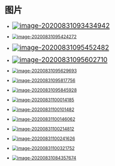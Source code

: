 # 图片

- [<img src="https://gitee.com/zr001/writeimges/raw/master/images/image-20200831093434942.png" alt="image-20200831093434942" style="zoom:150%;" />](https://pixabay.com/)

- [![image-20200831095424272](https://gitee.com/zr001/writeimges/raw/master/images/image-20200831095424272.png)](https://unsplash.com/)

- [<img src="https://gitee.com/zr001/writeimges/raw/master/images/image-20200831095452482.png" alt="image-20200831095452482" style="zoom:150%;" />](https://gratisography.com/)

- [<img src="https://gitee.com/zr001/writeimges/raw/master/images/image-20200831095602710.png" alt="image-20200831095602710" style="zoom:150%;" />](https://magdeleine.co/)

- [![image-20200831095629693](https://gitee.com/zr001/writeimges/raw/master/images/image-20200831095629693.png)](https://pxhere.com/zh/)

- [![image-20200831095817756](https://gitee.com/zr001/writeimges/raw/master/images/image-20200831095817756.png)](http://source.pixite.co/)

- [![image-20200831095845928](https://gitee.com/zr001/writeimges/raw/master/images/image-20200831095845928.png)](https://www.pixelsquid.com/)

- [![image-20200831100014185](https://gitee.com/zr001/writeimges/raw/master/images/image-20200831100014185.png)](https://www.pakutaso.com/)

- [![image-20200831100101482](https://gitee.com/zr001/writeimges/raw/master/images/image-20200831100101482.png)](https://www.ssyer.com/)

- [![image-20200831100146062](https://gitee.com/zr001/writeimges/raw/master/images/image-20200831100146062.png)](http://pngimg.com/)

- [![image-20200831100214812](https://gitee.com/zr001/writeimges/raw/master/images/image-20200831100214812.png)](https://www.freepngs.com/)

- [![image-20200831100241626](https://gitee.com/zr001/writeimges/raw/master/images/image-20200831100241626.png)](https://photos.icons8.com/)

- [![image-20200831100321752](https://gitee.com/zr001/writeimges/raw/master/images/image-20200831100321752.png)](https://landingstock.com/)

- [![image-20200831084357674](https://gitee.com/zr001/writeimges/raw/master/images/image-20200831084357674.png)](http://www.rapidbbs.cn/forum-206-1.html)